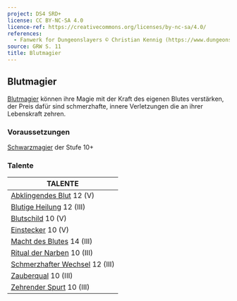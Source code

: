 ```yaml
---
project: DS4 SRD+
license: CC BY-NC-SA 4.0
licence-ref: https://creativecommons.org/licenses/by-nc-sa/4.0/
references: 
  - Fanwerk for Dungeonslayers © Christian Kennig (https://www.dungeonslayers.net/)
source: GRW S. 11
title: Blutmagier
---
```


## Blutmagier

[Blutmagier](charaktere-heldenklassen-blutmagier.md) können ihre Magie mit der Kraft des eigenen Blutes verstärken, der Preis dafür sind schmerzhafte, innere Verletzungen die an ihrer Lebenskraft zehren.

### Voraussetzungen

[Schwarzmagier](charaktere-klasse-schwarzmagier.md) der Stufe 10+

### Talente

| TALENTE                                                            |
| ------------------------------------------------------------------ |
| [Abklingendes Blut](talente/abklingendes-blut.md) 12 (V)           |
| [Blutige Heilung](talente/blutige-heilung.md) 12 (III)             |
| [Blutschild](talente/blutschild.md) 10 (V)                         |
| [Einstecker](talente/einstecker.md) 10 (V)                         |
| [Macht des Blutes](talente/macht-des-blutes.md) 14 (III)           |
| [Ritual der Narben](talente/ritual-der-narben.md) 10 (III)         |
| [Schmerzhafter Wechsel](talente/schmerzhafter-wechsel.md) 12 (III) |
| [Zauberqual](talente/zauberqual.md) 10 (III)                       |
| [Zehrender Spurt](talente/zehrender-spurt.md) 10 (III)             |

